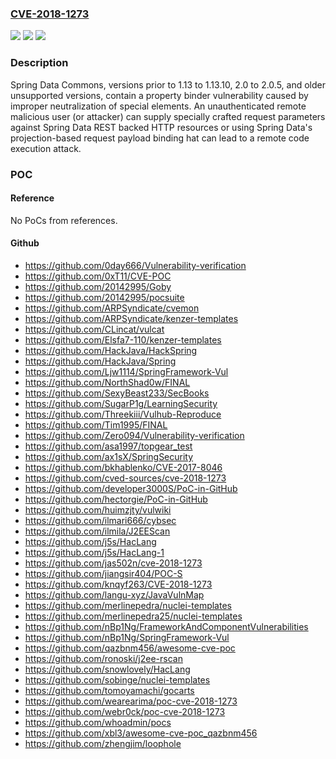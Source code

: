 ### [CVE-2018-1273](https://cve.mitre.org/cgi-bin/cvename.cgi?name=CVE-2018-1273)
![](https://img.shields.io/static/v1?label=Product&message=Spring%20Framework&color=blue)
![](https://img.shields.io/static/v1?label=Version&message=n%2Fa&color=blue)
![](https://img.shields.io/static/v1?label=Vulnerability&message=CWE-94%20-%20Code%20Injection&color=brighgreen)

### Description

Spring Data Commons, versions prior to 1.13 to 1.13.10, 2.0 to 2.0.5, and older unsupported versions, contain a property binder vulnerability caused by improper neutralization of special elements. An unauthenticated remote malicious user (or attacker) can supply specially crafted request parameters against Spring Data REST backed HTTP resources or using Spring Data's projection-based request payload binding hat can lead to a remote code execution attack.

### POC

#### Reference
No PoCs from references.

#### Github
- https://github.com/0day666/Vulnerability-verification
- https://github.com/0xT11/CVE-POC
- https://github.com/20142995/Goby
- https://github.com/20142995/pocsuite
- https://github.com/ARPSyndicate/cvemon
- https://github.com/ARPSyndicate/kenzer-templates
- https://github.com/CLincat/vulcat
- https://github.com/Elsfa7-110/kenzer-templates
- https://github.com/HackJava/HackSpring
- https://github.com/HackJava/Spring
- https://github.com/Ljw1114/SpringFramework-Vul
- https://github.com/NorthShad0w/FINAL
- https://github.com/SexyBeast233/SecBooks
- https://github.com/SugarP1g/LearningSecurity
- https://github.com/Threekiii/Vulhub-Reproduce
- https://github.com/Tim1995/FINAL
- https://github.com/Zero094/Vulnerability-verification
- https://github.com/asa1997/topgear_test
- https://github.com/ax1sX/SpringSecurity
- https://github.com/bkhablenko/CVE-2017-8046
- https://github.com/cved-sources/cve-2018-1273
- https://github.com/developer3000S/PoC-in-GitHub
- https://github.com/hectorgie/PoC-in-GitHub
- https://github.com/huimzjty/vulwiki
- https://github.com/ilmari666/cybsec
- https://github.com/ilmila/J2EEScan
- https://github.com/j5s/HacLang
- https://github.com/j5s/HacLang-1
- https://github.com/jas502n/cve-2018-1273
- https://github.com/jiangsir404/POC-S
- https://github.com/knqyf263/CVE-2018-1273
- https://github.com/langu-xyz/JavaVulnMap
- https://github.com/merlinepedra/nuclei-templates
- https://github.com/merlinepedra25/nuclei-templates
- https://github.com/nBp1Ng/FrameworkAndComponentVulnerabilities
- https://github.com/nBp1Ng/SpringFramework-Vul
- https://github.com/qazbnm456/awesome-cve-poc
- https://github.com/ronoski/j2ee-rscan
- https://github.com/snowlovely/HacLang
- https://github.com/sobinge/nuclei-templates
- https://github.com/tomoyamachi/gocarts
- https://github.com/wearearima/poc-cve-2018-1273
- https://github.com/webr0ck/poc-cve-2018-1273
- https://github.com/whoadmin/pocs
- https://github.com/xbl3/awesome-cve-poc_qazbnm456
- https://github.com/zhengjim/loophole


